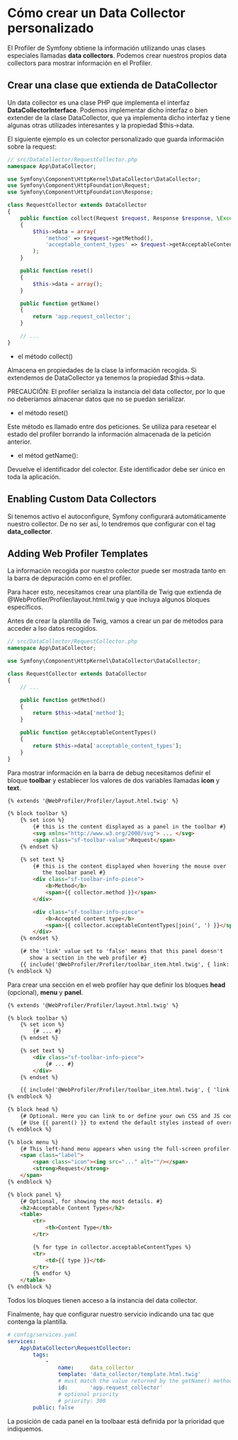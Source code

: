 Cómo crear un Data Collector personalizado
==========================================

El Profiler de Symfony obtiene la información utilizando unas clases especiales llamadas **data collectors**. Podemos crear nuestros propios data collectors para mostrar información en el Profiler.


Crear una clase que extienda de DataCollector
---------------------------------------------

Un data collector es una clase PHP que implementa el interfaz **DataCollectorInterface**. Podemos implementar dicho interfaz o bien extender de la clase DataCollector, que ya implementa dicho interfaz y tiene algunas otras utilizades interesantes y la propiedad $this->data.

El siguiente ejemplo es un colector personalizado que guarda información sobre la request:

```php
// src/DataCollector/RequestCollector.php
namespace App\DataCollector;

use Symfony\Component\HttpKernel\DataCollector\DataCollector;
use Symfony\Component\HttpFoundation\Request;
use Symfony\Component\HttpFoundation\Response;

class RequestCollector extends DataCollector
{
    public function collect(Request $request, Response $response, \Exception $exception = null)
    {
        $this->data = array(
            'method' => $request->getMethod(),
            'acceptable_content_types' => $request->getAcceptableContentTypes(),
        );
    }

    public function reset()
    {
        $this->data = array();
    }

    public function getName()
    {
        return 'app.request_collector';
    }

    // ...
}
```



- el método collect()

Almacena en propiedades de la clase la información recogida. Si extendemos de DataCollector ya tenemos la propiedad $this->data. 


PRECAUCIÓN: 
El profiler serializa la instancia del data collector, por lo que no deberíamos almacenar datos que no se puedan serializar.

- el método reset()

Este método es llamado entre dos peticiones. Se utiliza para resetear el estado del profiler borrando la información almacenada de la petición anterior.

- el métod getName():

Devuelve el identificador del colector. Este identificador debe ser único en toda la aplicación.

Enabling Custom Data Collectors
-------------------------------

Si tenemos activo el autoconfigure, Symfony configurará automáticamente nuestro collector. De no ser así, lo tendremos que configurar con el tag **data_collector**.


Adding Web Profiler Templates
-----------------------------

La información recogida por nuestro colector puede ser mostrada tanto en la barra de depuración como en el profiler. 

Para hacer esto, necesitamos crear una plantilla de Twig que extienda de @WebProfiler/Profiler/layout.html.twig y que incluya algunos bloques específicos.

Antes de crear la plantilla de Twig, vamos a crear un par de métodos para acceder a lso datos recogidos.

```php
// src/DataCollector/RequestCollector.php
namespace App\DataCollector;

use Symfony\Component\HttpKernel\DataCollector\DataCollector;

class RequestCollector extends DataCollector
{
    // ...

    public function getMethod()
    {
        return $this->data['method'];
    }

    public function getAcceptableContentTypes()
    {
        return $this->data['acceptable_content_types'];
    }
}
```

Para mostrar información en la barra de debug necesitamos definir el bloque **toolbar** y establecer los valores de dos variables llamadas **icon** y **text**.


```html
{% extends '@WebProfiler/Profiler/layout.html.twig' %}

{% block toolbar %}
    {% set icon %}
        {# this is the content displayed as a panel in the toolbar #}
        <svg xmlns="http://www.w3.org/2000/svg"> ... </svg>
        <span class="sf-toolbar-value">Request</span>
    {% endset %}

    {% set text %}
        {# this is the content displayed when hovering the mouse over
           the toolbar panel #}
        <div class="sf-toolbar-info-piece">
            <b>Method</b>
            <span>{{ collector.method }}</span>
        </div>

        <div class="sf-toolbar-info-piece">
            <b>Accepted content type</b>
            <span>{{ collector.acceptableContentTypes|join(', ') }}</span>
        </div>
    {% endset %}

    {# the 'link' value set to 'false' means that this panel doesn't
       show a section in the web profiler #}
    {{ include('@WebProfiler/Profiler/toolbar_item.html.twig', { link: false }) }}
{% endblock %}
```


Para crear una sección en el web profiler hay que definir los bloques **head** (opcional), **menu** y **panel**.


```html
{% extends '@WebProfiler/Profiler/layout.html.twig' %}

{% block toolbar %}
    {% set icon %}
        {# ... #}
    {% endset %}

    {% set text %}
        <div class="sf-toolbar-info-piece">
            {# ... #}
        </div>
    {% endset %}

    {{ include('@WebProfiler/Profiler/toolbar_item.html.twig', { 'link': true }) }}
{% endblock %}

{% block head %}
    {# Optional. Here you can link to or define your own CSS and JS contents. #}
    {# Use {{ parent() }} to extend the default styles instead of overriding them. #}
{% endblock %}

{% block menu %}
    {# This left-hand menu appears when using the full-screen profiler. #}
    <span class="label">
        <span class="icon"><img src="..." alt=""/></span>
        <strong>Request</strong>
    </span>
{% endblock %}

{% block panel %}
    {# Optional, for showing the most details. #}
    <h2>Acceptable Content Types</h2>
    <table>
        <tr>
            <th>Content Type</th>
        </tr>

        {% for type in collector.acceptableContentTypes %}
        <tr>
            <td>{{ type }}</td>
        </tr>
        {% endfor %}
    </table>
{% endblock %}
```


Todos los bloques tienen acceso a la instancia del data collector.


Finalmente, hay que configurar nuestro servicio indicando una tac que contenga la plantilla.


```yml
# config/services.yaml
services:
    App\DataCollector\RequestCollector:
        tags:
            -
                name:     data_collector
                template: 'data_collector/template.html.twig'
                # must match the value returned by the getName() method
                id:       'app.request_collector'
                # optional priority
                # priority: 300
        public: false
```

La posición de cada panel en la toolbaar está definida por la prioridad que indiquemos.


